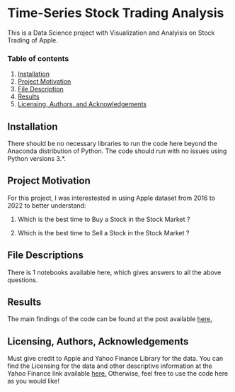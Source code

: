 # Time-Series Stock Trading Analysis

This is a Data Science project with Visualization and Analyisis on Stock Trading of Apple.

### Table of contents

1. [Installation](https://github.com/poojapatel26/Time-Series-Stock-Price-Prediction/blob/main/README.md#installation)
2. [Project Motivation](https://github.com/poojapatel26/Time-Series-Stock-Price-Prediction/blob/main/README.md#project-motivation)
3. [File Description](https://github.com/poojapatel26/Time-Series-Stock-Price-Prediction#file-descriptions)
4. [Results](https://github.com/poojapatel26/Time-Series-Stock-Price-Prediction#results)
5. [Licensing, Authors, and Acknowledgements](https://github.com/poojapatel26/Time-Series-Stock-Price-Prediction/blob/master/README.md#licensing-authors-acknowledgements)


## Installation

There should be no necessary libraries to run the code here beyond the Anaconda distribution of Python. The code should run with no issues using Python versions 3.*.

## Project Motivation
For this project, I was interestested in using Apple dataset from 2016 to 2022 to better understand:

1. Which is the best time to Buy a Stock in the Stock Market ?

2. Which is the best time to Sell a Stock in the Stock Market ?


## File Descriptions
There is 1 notebooks available here, which gives answers to all the above questions.

## Results
The main findings of the code can be found at the post available [here.](https://medium.com/@poojapatel26/time-series-analysis-of-stock-price-3b79069a12b4)

## Licensing, Authors, Acknowledgements
Must give credit to Apple and Yahoo Finance Library for the data. You can find the Licensing for the data and other descriptive information at the Yahoo Finance link available [here.](https://pypi.org/project/yfinance/) Otherwise, feel free to use the code here as you would like!
